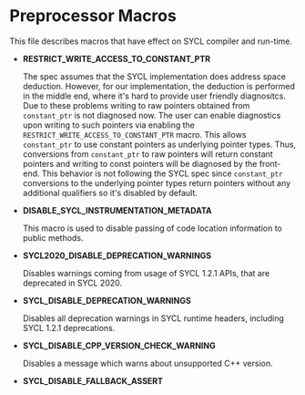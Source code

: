 # Preprocessor Macros 

This file describes macros that have effect on SYCL compiler and run-time.

- **RESTRICT_WRITE_ACCESS_TO_CONSTANT_PTR**

  The spec assumes that the SYCL implementation does address space deduction.
  However, for our implementation, the deduction is performed in the middle end,
  where it's hard to provide user friendly diagnositcs.
  Due to these problems writing to raw pointers obtained from `constant_ptr` is
  not diagnosed now.
  The user can enable diagnostics upon writing to such pointers via enabling the
  `RESTRICT_WRITE_ACCESS_TO_CONSTANT_PTR` macro.
  This allows `constant_ptr` to use constant pointers as underlying
  pointer types. Thus, conversions from `constant_ptr` to raw pointers will return
  constant pointers and writing to const pointers will be diagnosed by the
  front-end.
  This behavior is not following the SYCL spec since `constant_ptr` conversions to
  the underlying pointer types return pointers without any additional qualifiers
  so it's disabled by default.

- **DISABLE_SYCL_INSTRUMENTATION_METADATA**

  This macro is used to disable passing of code location information to public
  methods.

- **SYCL2020_DISABLE_DEPRECATION_WARNINGS**

  Disables warnings coming from usage of SYCL 1.2.1 APIs, that are deprecated in
  SYCL 2020.

- **SYCL_DISABLE_DEPRECATION_WARNINGS**

  Disables all deprecation warnings in SYCL runtime headers, including SYCL
  1.2.1 deprecations.

- **SYCL_DISABLE_CPP_VERSION_CHECK_WARNING**

  Disables a message which warns about unsupported C++ version.

- **SYCL_DISABLE_FALLBACK_ASSERT**

  Defining this macro eliminates some overhead that is associated with
  submitting kernels that call `assert()`. When this macro is defined, the logic
  for detecting assertion failures in kernels is disabled, so a failed assert
  will not cause a message to be printed and will not cause the program to
  abort. However, this macro only affects kernels that are submitted to devices
  that do **not** have native support for `assert()` because devices with native
  support do not impose any extra overhead. One can check to see if a device has
  native support for `assert()` via `aspect::ext_oneapi_native_assert`.

## Version macros

- `__LIBSYCL_MAJOR_VERSION` is set to SYCL runtime library major version.
- `__LIBSYCL_MINOR_VERSION` is set to SYCL runtime library minor version.
- `__LIBSYCL_PATCH_VERSION` is set to SYCL runtime library patch version.
